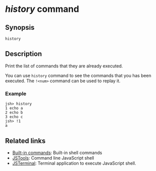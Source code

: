 # *history* command

## Synopsis
````
history
````

## Description
Print the list of commands that they are already executed.

You can use `history` command to see the commands that you has been executed. The `!<num>` command can be used to replay it.

### Example
````
jsh> history
1 echo a
2 echo b
3 echo c
jsh> !1
a
````

## Related links
* [Built-in commands](https://github.com/steelwheels/JSTools/blob/master/Document/builtins/builtin-commands.md): Built-in shell commands
* [JSTools](https://github.com/steelwheels/JSTools/blob/master/README.md): Command line JavaScript shell
* [JSTerminal](https://github.com/steelwheels/JSTerminal/blob/master/README.md): Terminal application to execute JavaScript shell.

